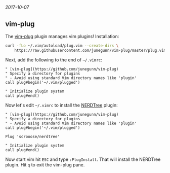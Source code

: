 ###### 2017-10-07

vim-plug
-------------------

The [vim-plug](https://github.com/junegunn/vim-plug) plugin manages vim plugins! Installation:
```bash
curl -fLo ~/.vim/autoload/plug.vim --create-dirs \
    https://raw.githubusercontent.com/junegunn/vim-plug/master/plug.vim
```

Next, add the following to the end of `~/.vimrc`:
```
" [vim-plug](https://github.com/junegunn/vim-plug)
" Specify a directory for plugins
" - Avoid using standard Vim directory names like 'plugin'
call plug#begin('~/.vim/plugged')

" Initialize plugin system
call plug#end()
```

Now let's edit `~/.vimrc` to install the [NERDTree](https://github.com/scrooloose/nerdtree) plugin:
```
" [vim-plug](https://github.com/junegunn/vim-plug)
" Specify a directory for plugins
" - Avoid using standard Vim directory names like 'plugin'
call plug#begin('~/.vim/plugged')

Plug 'scrooose/nerdtree'

" Initialize plugin system
call plug#end()

```

Now start vim hit `ESC` and type `:PlugInstall`. That will install the NERDTree plugin. Hit `q` to exit the vim-plug pane.
